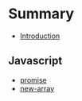 # Summary

* [Introduction](README.md)

## Javascript

* [promise](javascript/promise.md)
* [new-array](javascript/new-array.md)

